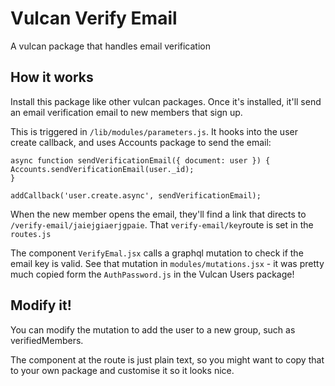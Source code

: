 # Vulcan Verify Email
A vulcan package that handles email verification

## How it works

Install this package like other vulcan packages. Once it's installed, it'll send an email verification email to new members that sign up.

This is triggered in `/lib/modules/parameters.js`. It hooks into the user create callback, and uses Accounts package to send the email:

```
async function sendVerificationEmail({ document: user }) {
Accounts.sendVerificationEmail(user._id);
}

addCallback('user.create.async', sendVerificationEmail);
```

When the new member opens the email, they'll find a link that directs to `/verify-email/jaiejgiaerjgpaie`. That `verify-email/key`route is set in the `routes.js`

The component `VerifyEmal.jsx` calls a graphql mutation to check if the email key is valid. See that mutation in `modules/mutations.jsx` - it was pretty much copied form the `AuthPassword.js` in the Vulcan Users package!

## Modify it!

You can modify the mutation to add the user to a new group, such as verifiedMembers. 

The component at the route is just plain text, so you might want to copy that to your own package and customise it so it looks nice.
